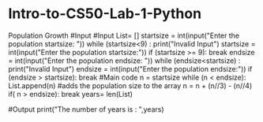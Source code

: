 # Intro-to-CS50-Lab-1-Python
Population Growth
#Input 
#Input 
List= []
startsize = int(input("Enter the population startsize: "))
while (startsize<9) :
    print("Invalid Input")
    startsize = int(input("Enter the population startsize:"))
    if (startsize >= 9):
        break
endsize = int(input("Enter the population endsize: "))
while (endsize<startsize) :
    print("Invalid Input")
    endsize = int(input("Enter the population endsize:"))
    if (endsize > startsize):
        break
#Main code
n = startsize
while (n < endsize):
    List.append(n) #adds the population size to the array
    n = n + (n//3) - (n//4)
    if( n > endsize):
        break
years= len(List) 

#Output
print("The number of years is : ",years)
    
